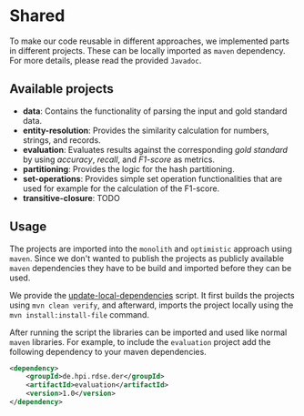# Shared

To make our code reusable in different approaches, we implemented parts in different projects. These can be locally imported as `maven` dependency. For more details, please read the provided `Javadoc`.

## Available projects
* **data**: Contains the functionality of parsing the input and gold standard data.
* **entity-resolution**: Provides the similarity calculation for numbers, strings, and records.
* **evaluation**: Evaluates results against the corresponding *gold standard* by using _accuracy_, _recall_, and _F1-score_ as metrics.
* **partitioning**: Provides the logic for the hash partitioning.
* **set-operations**: Provides simple set operation functionalities that are used for example for the calculation of the F1-score.
* **transitive-closure**: TODO

## Usage
The projects are imported into the `monolith` and `optimistic` approach using `maven`. Since we don't wanted to publish the projects as publicly available `maven` dependencies they have to be build and imported before they can be used. 

We provide the [update-local-dependencies](../../maven/update-local-dependencies.sh) script. It first builds the projects using `mvn clean verify`, and afterward, imports the project locally using the `mvn install:install-file` command.

After running the script the libraries can be imported and used like normal `maven` libraries.
For example, to include the `evaluation` project add the following dependency to your maven dependencies.

```xml
<dependency>
	<groupId>de.hpi.rdse.der</groupId>
	<artifactId>evaluation</artifactId>
	<version>1.0</version>
</dependency>
```
